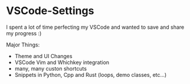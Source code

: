 # VSCode-Settings

I spent a lot of time perfecting my VSCode and wanted to save and share my progress :)

Major Things:
- Theme and UI Changes
- VSCode Vim and Whichkey integration
- many, many custon shortcuts
- Snippets in Python, Cpp and Rust (loops, demo classes, etc...)
